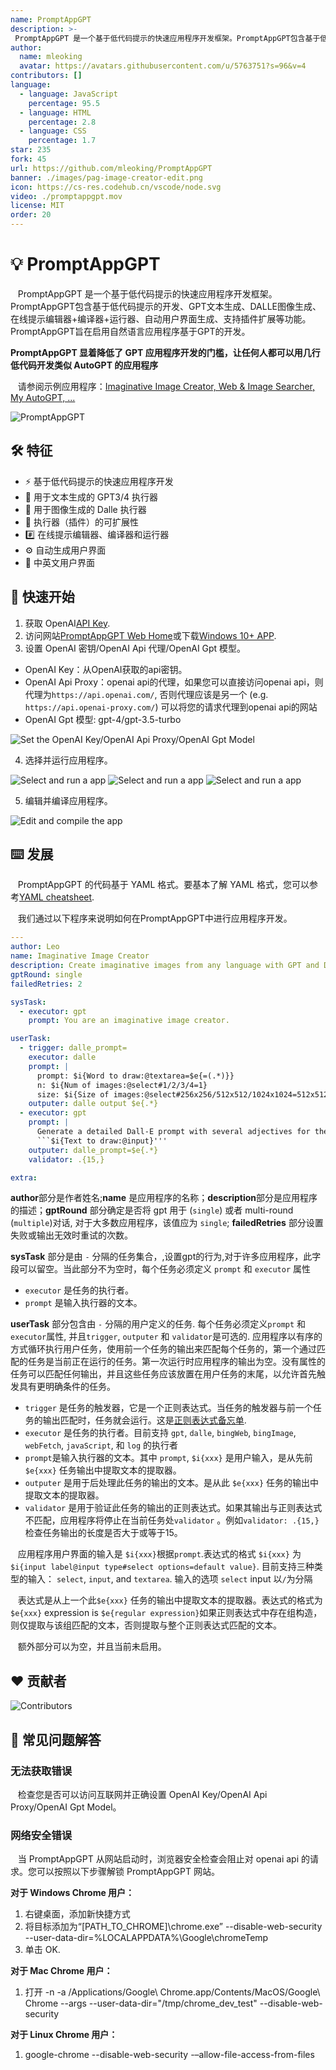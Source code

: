 ```yaml
---
name: PromptAppGPT
description: >-
 PromptAppGPT 是一个基于低代码提示的快速应用程序开发框架。PromptAppGPT包含基于低代码提示的开发、GPT文本生成、DALLE图像生成、在线提示编辑器+编译器+运行器、自动用户界面生成、支持插件扩展等功能。PromptAppGPT旨在启用自然语言应用程序基于GPT的开发。
author:
  name: mleoking
  avatar: https://avatars.githubusercontent.com/u/5763751?s=96&v=4
contributors: []
language:
  - language: JavaScript
    percentage: 95.5
  - language: HTML
    percentage: 2.8
  - language: CSS
    percentage: 1.7
star: 235
fork: 45
url: https://github.com/mleoking/PromptAppGPT
banner: ./images/pag-image-creator-edit.png
icon: https://cs-res.codehub.cn/vscode/node.svg
video: ./promptappgpt.mov
license: MIT
order: 20
---
```


# 💡 PromptAppGPT
&nbsp; &nbsp;PromptAppGPT 是一个基于低代码提示的快速应用程序开发框架。PromptAppGPT包含基于低代码提示的开发、GPT文本生成、DALLE图像生成、在线提示编辑器+编译器+运行器、自动用户界面生成、支持插件扩展等功能。PromptAppGPT旨在启用自然语言应用程序基于GPT的开发。

**PromptAppGPT 显着降低了 GPT 应用程序开发的门槛，让任何人都可以用几行低代码开发类似 AutoGPT 的应用程序**

&nbsp; &nbsp;请参阅示例应用程序：[Imaginative Image Creator, Web & Image Searcher, My AutoGPT, ...](PagApps.md)

![PromptAppGPT](images/pag-image-creator-edit.png)

## 🛠️ 特征

- ⚡ 基于低代码提示的快速应用程序开发
- 🧠 用于文本生成的 GPT3/4 执行器
- 🍯 用于图像生成的 Dalle 执行器
- 🔌 执行器（插件）的可扩展性
- #️⃣ 在线提示编辑器、编译器和运行器
- ⚙️ 自动生成用户界面
- 🧨 中英文用户界面

## 🚀 快速开始

1. 获取 OpenAI[API Key](https://platform.openai.com/account/api-keys).
2. 访问网站[PromptAppGPT Web Home](http://promptappgpt.wangzhishi.net)或下载[Windows 10+ APP](dist/pag.exe).
3. 设置 OpenAI 密钥/OpenAI Api 代理/OpenAI Gpt 模型。
- OpenAI Key：从OpenAI获取的api密钥。
- OpenAI Api Proxy：openai api的代理，如果您可以直接访问openai api，则代理为`https://api.openai.com/`, 否则代理应该是另一个 (e.g. `https://api.openai-proxy.com/`) 可以将您的请求代理到openai api的网站
- OpenAI Gpt 模型: gpt-4/gpt-3.5-turbo

![Set the OpenAI Key/OpenAI Api Proxy/OpenAI Gpt Model](images/pag-settings-note.png)

4. 选择并运行应用程序。

![Select and run a app](images/pag-image-creator-run1-note.png)
![Select and run a app](images/pag-image-creator-run2-note.png)
![Select and run a app](images/pag-image-creator-run3-note.png)

5. 编辑并编译应用程序。

![Edit and compile the app](images/pag-image-creator-edit-note.png)


## ⌨️ 发展

&nbsp; &nbsp;PromptAppGPT 的代码基于 YAML 格式。要基本了解 YAML 格式，您可以参考[YAML cheatsheet](https://quickref.me/yaml).

&nbsp; &nbsp;我们通过以下程序来说明如何在PromptAppGPT中进行应用程序开发。

``` yaml
---
author: Leo
name: Imaginative Image Creator
description: Create imaginative images from any language with GPT and DALL·E
gptRound: single
failedRetries: 2

sysTask:
  - executor: gpt
    prompt: You are an imaginative image creator. 

userTask: 
  - trigger: dalle_prompt=
    executor: dalle
    prompt: |
      prompt: $i{Word to draw:@textarea=$e{=(.*)}}
      n: $i{Num of images:@select#1/2/3/4=1}
      size: $i{Size of images:@select#256x256/512x512/1024x1024=512x512}
    outputer: dalle output $e{.*}
  - executor: gpt
    prompt: | 
      Generate a detailed Dall-E prompt with several adjectives for the following text:
      ```$i{Text to draw:@input}'''
    outputer: dalle_prompt=$e{.*} 
    validator: .{15,}

extra: 
```
**author**部分是作者姓名;**name** 是应用程序的名称；**description**部分是应用程序的描述；**gptRound** 部分确定是否将 gpt 用于 (`single`) 或者 multi-round (`multiple`)对话, 对于大多数应用程序，该值应为 `single`; **failedRetries** 部分设置失败或输出无效时重试的次数。

**sysTask** 部分是由 `-` 分隔的任务集合，,设置gpt的行为,对于许多应用程序，此字段可以留空。当此部分不为空时，每个任务必须定义 `prompt` 和 `executor` 属性

- `executor` 是任务的执行者。
- `prompt` 是输入执行器的文本。

**userTask** 部分包含由  `-` 分隔的用户定义的任务. 每个任务必须定义`prompt` 和 `executor`属性, 并且`trigger`, `outputer` 和 `validator`是可选的. 应用程序以有序的方式循环执行用户任务，使用前一个任务的输出来匹配每个任务的，第一个通过匹配的任务是当前正在运行的任务。第一次运行时应用程序的输出为空。没有属性的任务可以匹配任何输出，并且这些任务应该放置在用户任务的末尾，以允许首先触发具有更明确条件的任务。

- `trigger` 是任务的触发器，它是一个正则表达式。当任务的触发器与前一个任务的输出匹配时，任务就会运行。这是[正则表达式备忘单](https://quickref.me/regex).
- `executor` 是任务的执行者。目前支持 `gpt`, `dalle`, `bingWeb`, `bingImage`, `webFetch`, `javaScript`, 和 `log` 的执行者
- `prompt`是输入执行器的文本。其中 `prompt`, `$i{xxx}` 是用户输入，是从先前 `$e{xxx}` 任务输出中提取文本的提取器。
- `outputer` 是用于后处理此任务的输出的文本。是从此 `$e{xxx}` 任务的输出中提取文本的提取器。
- `validator` 是用于验证此任务的输出的正则表达式。如果其输出与正则表达式不匹配，应用程序将停止在当前任务处`validator` 。例如`validator: .{15,}` 检查任务输出的长度是否大于或等于15。

&nbsp; &nbsp;应用程序用户界面的输入是 `$i{xxx}`根据`prompt`.表达式的格式 `$i{xxx}` 为 `$i{input label@input type#select options=default value}`. 目前支持三种类型的输入： `select`, `input`, and `textarea`. 输入的选项 `select` input 以`/`为分隔

&nbsp; &nbsp;表达式是从上一个此`$e{xxx}` 任务的输出中提取文本的提取器。表达式的格式为 `$e{xxx}` expression is `$e{regular expression}`如果正则表达式中存在组构造，则仅提取与该组匹配的文本，否则提取与整个正则表达式匹配的文本。

&nbsp; &nbsp;额外部分可以为空，并且当前未启用。

## ❤️ 贡献者

![Contributors](https://contrib.rocks/image?repo=mleoking/PromptAppGPT)

## 🙋 常见问题解答

### 无法获取错误

&nbsp; &nbsp;检查您是否可以访问互联网并正确设置 OpenAI Key/OpenAI Api Proxy/OpenAI Gpt Model。

### 网络安全错误

&nbsp; &nbsp;当 PromptAppGPT 从网站启动时，浏览器安全检查会阻止对 openai api 的请求。您可以按照以下步骤解锁 PromptAppGPT 网站。

**对于 Windows Chrome 用户：**
1. 右键桌面，添加新快捷方式
2. 将目标添加为“[PATH_TO_CHROME]\chrome.exe” --disable-web-security --user-data-dir=%LOCALAPPDATA%\Google\chromeTemp
3. 单击 OK.

**对于 Mac Chrome 用户：**
1. 打开 -n -a /Applications/Google\ Chrome.app/Contents/MacOS/Google\ Chrome --args --user-data-dir="/tmp/chrome_dev_test" --disable-web-security

**对于 Linux Chrome 用户：**
1. google-chrome --disable-web-security -–allow-file-access-from-files
